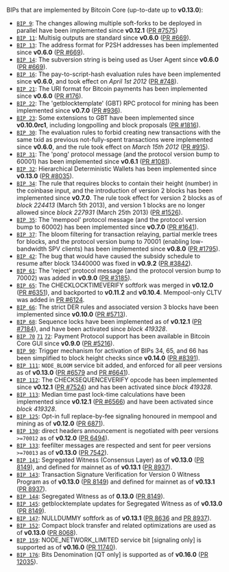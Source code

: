 BIPs that are implemented by Bitcoin Core (up-to-date up to **v0.13.0**):

* [`BIP 9`](https://github.com/nexol/bips/blob/master/bip-0009.mediawiki): The changes allowing multiple soft-forks to be deployed in parallel have been implemented since **v0.12.1**  ([PR #7575](https://github.com/nexolcore/nexol/pull/7575))
* [`BIP 11`](https://github.com/nexol/bips/blob/master/bip-0011.mediawiki): Multisig outputs are standard since **v0.6.0** ([PR #669](https://github.com/nexolcore/nexol/pull/669)).
* [`BIP 13`](https://github.com/nexol/bips/blob/master/bip-0013.mediawiki): The address format for P2SH addresses has been implemented since **v0.6.0** ([PR #669](https://github.com/nexolcore/nexol/pull/669)).
* [`BIP 14`](https://github.com/nexol/bips/blob/master/bip-0014.mediawiki): The subversion string is being used as User Agent since **v0.6.0** ([PR #669](https://github.com/nexolcore/nexol/pull/669)).
* [`BIP 16`](https://github.com/nexol/bips/blob/master/bip-0016.mediawiki): The pay-to-script-hash evaluation rules have been implemented since **v0.6.0**, and took effect on *April 1st 2012* ([PR #748](https://github.com/nexolcore/nexol/pull/748)).
* [`BIP 21`](https://github.com/nexol/bips/blob/master/bip-0021.mediawiki): The URI format for Bitcoin payments has been implemented since **v0.6.0** ([PR #176](https://github.com/nexolcore/nexol/pull/176)).
* [`BIP 22`](https://github.com/nexol/bips/blob/master/bip-0022.mediawiki): The 'getblocktemplate' (GBT) RPC protocol for mining has been implemented since **v0.7.0** ([PR #936](https://github.com/nexolcore/nexol/pull/936)).
* [`BIP 23`](https://github.com/nexol/bips/blob/master/bip-0023.mediawiki): Some extensions to GBT have been implemented since **v0.10.0rc1**, including longpolling and block proposals ([PR #1816](https://github.com/nexolcore/nexol/pull/1816)).
* [`BIP 30`](https://github.com/nexol/bips/blob/master/bip-0030.mediawiki): The evaluation rules to forbid creating new transactions with the same txid as previous not-fully-spent transactions were implemented since **v0.6.0**, and the rule took effect on *March 15th 2012* ([PR #915](https://github.com/nexolcore/nexol/pull/915)).
* [`BIP 31`](https://github.com/nexol/bips/blob/master/bip-0031.mediawiki): The 'pong' protocol message (and the protocol version bump to 60001) has been implemented since **v0.6.1** ([PR #1081](https://github.com/nexolcore/nexol/pull/1081)).
* [`BIP 32`](https://github.com/nexol/bips/blob/master/bip-0032.mediawiki): Hierarchical Deterministic Wallets has been implemented since **v0.13.0** ([PR #8035](https://github.com/nexolcore/nexol/pull/8035)).
* [`BIP 34`](https://github.com/nexol/bips/blob/master/bip-0034.mediawiki): The rule that requires blocks to contain their height (number) in the coinbase input, and the introduction of version 2 blocks has been implemented since **v0.7.0**. The rule took effect for version 2 blocks as of *block 224413* (March 5th 2013), and version 1 blocks are no longer allowed since *block 227931* (March 25th 2013) ([PR #1526](https://github.com/nexolcore/nexol/pull/1526)).
* [`BIP 35`](https://github.com/nexol/bips/blob/master/bip-0035.mediawiki): The 'mempool' protocol message (and the protocol version bump to 60002) has been implemented since **v0.7.0** ([PR #1641](https://github.com/nexolcore/nexol/pull/1641)).
* [`BIP 37`](https://github.com/nexol/bips/blob/master/bip-0037.mediawiki): The bloom filtering for transaction relaying, partial merkle trees for blocks, and the protocol version bump to 70001 (enabling low-bandwidth SPV clients) has been implemented since **v0.8.0** ([PR #1795](https://github.com/nexolcore/nexol/pull/1795)).
* [`BIP 42`](https://github.com/nexol/bips/blob/master/bip-0042.mediawiki): The bug that would have caused the subsidy schedule to resume after block 13440000 was fixed in **v0.9.2** ([PR #3842](https://github.com/nexolcore/nexol/pull/3842)).
* [`BIP 61`](https://github.com/nexol/bips/blob/master/bip-0061.mediawiki): The 'reject' protocol message (and the protocol version bump to 70002) was added in **v0.9.0** ([PR #3185](https://github.com/nexolcore/nexol/pull/3185)).
* [`BIP 65`](https://github.com/nexol/bips/blob/master/bip-0065.mediawiki): The CHECKLOCKTIMEVERIFY softfork was merged in **v0.12.0** ([PR #6351](https://github.com/nexolcore/nexol/pull/6351)), and backported to **v0.11.2** and **v0.10.4**. Mempool-only CLTV was added in [PR #6124](https://github.com/nexolcore/nexol/pull/6124).
* [`BIP 66`](https://github.com/nexol/bips/blob/master/bip-0066.mediawiki): The strict DER rules and associated version 3 blocks have been implemented since **v0.10.0** ([PR #5713](https://github.com/nexolcore/nexol/pull/5713)).
* [`BIP 68`](https://github.com/nexol/bips/blob/master/bip-0068.mediawiki): Sequence locks have been implemented as of **v0.12.1**  ([PR #7184](https://github.com/nexolcore/nexol/pull/7184)), and have been activated since *block 419328*.
* [`BIP 70`](https://github.com/nexol/bips/blob/master/bip-0070.mediawiki) [`71`](https://github.com/nexol/bips/blob/master/bip-0071.mediawiki) [`72`](https://github.com/nexol/bips/blob/master/bip-0072.mediawiki): Payment Protocol support has been available in Bitcoin Core GUI since **v0.9.0** ([PR #5216](https://github.com/nexolcore/nexol/pull/5216)).
* [`BIP 90`](https://github.com/nexol/bips/blob/master/bip-0090.mediawiki): Trigger mechanism for activation of BIPs 34, 65, and 66 has been simplified to block height checks since **v0.14.0** ([PR #8391](https://github.com/nexolcore/nexol/pull/8391)).
* [`BIP 111`](https://github.com/nexol/bips/blob/master/bip-0111.mediawiki): `NODE_BLOOM` service bit added, and enforced for all peer versions as of **v0.13.0** ([PR #6579](https://github.com/nexolcore/nexol/pull/6579) and [PR #6641](https://github.com/nexolcore/nexol/pull/6641)).
* [`BIP 112`](https://github.com/nexol/bips/blob/master/bip-0112.mediawiki): The CHECKSEQUENCEVERIFY opcode has been implemented since **v0.12.1** ([PR #7524](https://github.com/nexolcore/nexol/pull/7524)) and has been activated since *block 419328*.
* [`BIP 113`](https://github.com/nexol/bips/blob/master/bip-0113.mediawiki): Median time past lock-time calculations have been implemented since **v0.12.1** ([PR #6566](https://github.com/nexolcore/nexol/pull/6566)) and have been activated since *block 419328*.
* [`BIP 125`](https://github.com/nexol/bips/blob/master/bip-0125.mediawiki): Opt-in full replace-by-fee signaling honoured in mempool and mining as of **v0.12.0** ([PR 6871](https://github.com/nexolcore/nexol/pull/6871)).
* [`BIP 130`](https://github.com/nexol/bips/blob/master/bip-0130.mediawiki): direct headers announcement is negotiated with peer versions `>=70012` as of **v0.12.0** ([PR 6494](https://github.com/nexolcore/nexol/pull/6494)).
* [`BIP 133`](https://github.com/nexol/bips/blob/master/bip-0133.mediawiki): feefilter messages are respected and sent for peer versions `>=70013` as of **v0.13.0** ([PR 7542](https://github.com/nexolcore/nexol/pull/7542)).
* [`BIP 141`](https://github.com/nexol/bips/blob/master/bip-0141.mediawiki): Segregated Witness (Consensus Layer) as of **v0.13.0** ([PR 8149](https://github.com/nexolcore/nexol/pull/8149)), and defined for mainnet as of **v0.13.1** ([PR 8937](https://github.com/nexolcore/nexol/pull/8937)).
* [`BIP 143`](https://github.com/nexol/bips/blob/master/bip-0143.mediawiki): Transaction Signature Verification for Version 0 Witness Program as of **v0.13.0** ([PR 8149](https://github.com/nexolcore/nexol/pull/8149)) and defined for mainnet as of **v0.13.1** ([PR 8937](https://github.com/nexolcore/nexol/pull/8937)).
* [`BIP 144`](https://github.com/nexol/bips/blob/master/bip-0144.mediawiki): Segregated Witness as of **0.13.0** ([PR 8149](https://github.com/nexolcore/nexol/pull/8149)).
* [`BIP 145`](https://github.com/nexol/bips/blob/master/bip-0145.mediawiki): getblocktemplate updates for Segregated Witness as of **v0.13.0** ([PR 8149](https://github.com/nexolcore/nexol/pull/8149)).
* [`BIP 147`](https://github.com/nexol/bips/blob/master/bip-0147.mediawiki): NULLDUMMY softfork as of **v0.13.1** ([PR 8636](https://github.com/nexolcore/nexol/pull/8636) and [PR 8937](https://github.com/nexolcore/nexol/pull/8937)).
* [`BIP 152`](https://github.com/nexol/bips/blob/master/bip-0152.mediawiki): Compact block transfer and related optimizations are used as of **v0.13.0** ([PR 8068](https://github.com/nexolcore/nexol/pull/8068)).
* [`BIP 159`](https://github.com/nexol/bips/blob/master/bip-0159.mediawiki): NODE_NETWORK_LIMITED service bit [signaling only] is supported as of **v0.16.0** ([PR 11740](https://github.com/nexolcore/nexol/pull/11740)).
* [`BIP 176`](https://github.com/nexol/bips/blob/master/bip-0176.mediawiki): Bits Denomination [QT only] is supported as of **v0.16.0** ([PR 12035](https://github.com/nexolcore/nexol/pull/12035)).
